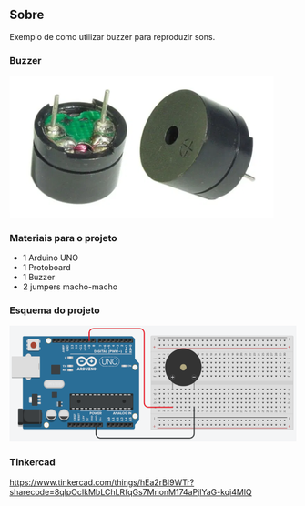 ## Sobre
Exemplo de como utilizar buzzer para reproduzir sons.

### Buzzer
![](buzzer.png)

### Materiais para o projeto
* 1 Arduino UNO
* 1 Protoboard
* 1 Buzzer
* 2 jumpers macho-macho

### Esquema do projeto
![](esquema.png)

### Tinkercad
https://www.tinkercad.com/things/hEa2rBI9WTr?sharecode=8qlpOcIkMbLChLRfqGs7MnonM174aPjlYaG-kqi4MlQ

